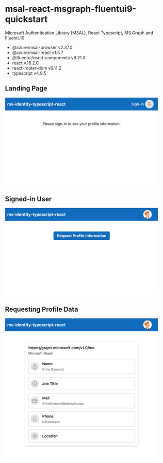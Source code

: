 # msal-react-msgraph-fluentui9-quickstart
Microsoft Authentication Library (MSAL), React Typescript, MS Graph and FluentUI9

- @azure/msal-browser v2.37.0
- @azure/msal-react v1.5.7
- @fluentui/react-components v9.21.0
- react v.18.2.0
- react-router-dom v6.11.2
- typescript v4.9.5

## Landing Page

![Sign-in Page](readme-files/Screen-1.png?raw=true "Sign-in Page")

## Signed-in User


![Signed-in User](readme-files/Screen-2.png?raw=true "Signed-in User")

## Requesting Profile Data

![Signed-in User with Profile](readme-files/Screen-3.png?raw=true "Signed-in User With MS Graph Profile")